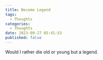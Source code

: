 ```yaml
---
title: Become Legend
tags:
  - Thoughts
categories:
  - Thoughts
date: 2023-09-27 05:41:53
published: false
---
```


Would I rather die old or young but a legend.